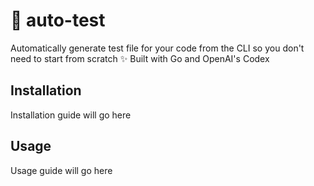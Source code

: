 # 🤖 auto-test

Automatically generate test file for your code from the CLI so you don't need to start from scratch ✨
Built with Go and OpenAI's Codex

## Installation
Installation guide will go here

## Usage
Usage guide will go here